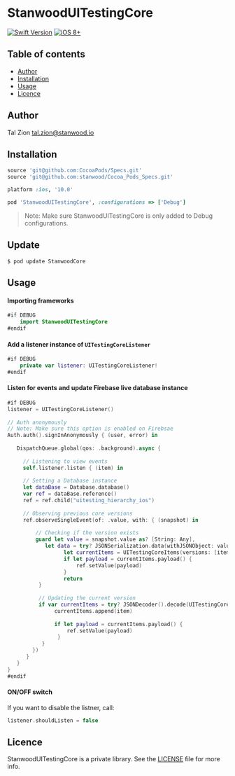 # StanwoodUITestingCore

[![Swift Version](https://img.shields.io/badge/Swift-4.0.x-orange.svg)]()
[![iOS 8+](https://img.shields.io/badge/iOS-9+-EB7943.svg)]()

## Table of contents

- [Author](#author)
- [Installation](#installation)
- [Usage](#usage)
- [Licence](#licence)


## Author

Tal Zion tal.zion@stanwood.io

## Installation

```ruby
source 'git@github.com:CocoaPods/Specs.git'
source 'git@github.com:stanwood/Cocoa_Pods_Specs.git'

platform :ios, '10.0'

pod 'StanwoodUITestingCore', :configurations => ['Debug']
```

>Note: Make sure StanwoodUITestingCore is only added to Debug configurations.

## Update

```
$ pod update StanwoodCore
```

## Usage

#### Importing frameworks

```swift
#if DEBUG
    import StanwoodUITestingCore
#endif
```
#### Add a listener instance of `UITestingCoreListener`

```swift
#if DEBUG
    private var listener: UITestingCoreListener!
#endif
```
#### Listen for events and update Firebase live database instance

```swift
#if DEBUG
listener = UITestingCoreListener()
        
// Auth anonymously
// Note: Make sure this option is enabled on Firebsae
Auth.auth().signInAnonymously { (user, error) in
            
   DispatchQueue.global(qos: .background).async {
                
     // Listening to view events
     self.listener.listen { (item) in
                    
     // Setting a Database instance
     let dataBase = Database.database()
     var ref = dataBase.reference()
     ref = ref.child("uitesting_hierarchy_ios")
                    
     // Observing previous core versions
     ref.observeSingleEvent(of: .value, with: { (snapshot) in
                        
         // Checking if the version exists
         guard let value = snapshot.value as? [String: Any],
            let data = try? JSONSerialization.data(withJSONObject: value, options: .prettyPrinted)  else {
                  let currentItems = UITestingCoreItems(versions: [item])
                  if let payload = currentItems.payload() {
                      ref.setValue(payload)
                  }
                  return
          }
                        
          // Updating the current version
          if var currentItems = try? JSONDecoder().decode(UITestingCoreItems.self, from: data) {
               currentItems.append(item)
                            
               if let payload = currentItems.payload() {
                   ref.setValue(payload)
                }
           }
        })      
      }
   }
}
#endif
```

#### ON/OFF switch

If you want to disable the listner, call: 

```swift
listener.shouldListen = false
```

## Licence

StanwoodUITestingCore is a private library. See the [LICENSE](https://github.com/stanwood/StanwoodUITestingCore_iOS/blob/master/LICENSE) file for more info.

